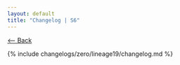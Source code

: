 ```yaml
---
layout: default
title: "Changelog | S6"
---
```


[ <-- Back](../../)

{% include changelogs/zero/lineage19/changelog.md %}